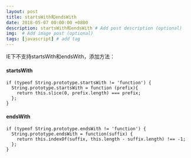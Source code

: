 ```yaml
---
layout: post
title: startsWith和endsWith
date: 2018-05-07 00:00:00 +0800
description: startsWith和endsWith # Add post description (optional)
img:  # Add image post (optional)
tags: [javascript] # add tag
---
```

IE下不支持startsWith和endsWith，添加方法：
#### startsWith 
```
if (typeof String.prototype.startsWith != 'function') {
  String.prototype.startsWith = function (prefix){
    return this.slice(0, prefix.length) === prefix;
  };
}
```
#### endsWith 
```
if (typeof String.prototype.endsWith != 'function') {
  String.prototype.endsWith = function(suffix) {
    return this.indexOf(suffix, this.length - suffix.length) !== -1;
  };
}
```
